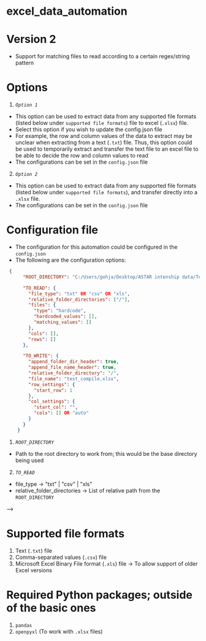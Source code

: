 # excel_data_automation

# Version 2
- Support for matching files to read according to a certain regex/string pattern

# Options
1. *`Option 1`*
- This option can be used to extract data from any supported file formats (listed below under `supported file formats`) file to excel (`.xlsx`) file.
- Select this option if you wish to update the config.json file
- For example, the row and column values of the data to extract may be unclear when extracting from a text (`.txt`) file. Thus, this option could be used to temporarily extract and transfer the text file to an excel file to be able to decide the row and column values to read
- The configurations can be set in the `config.json` file

2. *`Option 2`*
- This option can be used to extract data from any supported file formats (listed below under `supported file formats`), and transfer directly into a `.xlsx` file. 
- The configurations can be set in the `config.json` file

# Configuration file
- The configuration for this automation could be configured in the `config.json`
- The following are the configuration options:

```json
 {
      "ROOT_DIRECTORY": "C:/Users/gohja/Desktop/ASTAR intenship data/Test_automation_txt",

      "TO_READ": {
        "file_type": "txt" OR "csv" OR "xls",
        "relative_folder_directories": ["/"],
        "files": {
          "type": "hardcode",
          "hardcoded_values": [],
          "matching_values": []
        },
        "cols": [],
        "rows": []
      },

      "TO_WRITE": {
        "append_folder_dir_header": true,
        "append_file_name_header": true,
        "relative_folder_directory": "/",
        "file_name": "test_compile.xlsx",
        "row_settings": {
          "start_row": 1
        },
        "col_settings": {
          "start_col": "",
          "cols": [] OR "auto"
        }
      }
    }
```


1. *`ROOT_DIRECTORY`*
- Path to the root directory to work from; this would be the base directory being used

2. *`TO_READ`*
- file_type -> "txt" | "csv" | "xls"
- relative_folder_directories -> List of relative path from the `ROOT_DIRECTORY`

-->


# Supported file formats
1. Text (`.txt`) file
2. Comma-separated values (`.csv`) file
3. Microsoft Excel Binary File format (`.xls`) file
-> To allow support of older Excel versions


# Required Python packages; outside of the basic ones
1. `pandas`
2. `openpyxl` (To work with `.xlsx` files)

